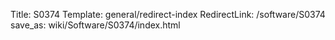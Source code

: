Title: S0374
Template: general/redirect-index
RedirectLink: /software/S0374
save_as: wiki/Software/S0374/index.html